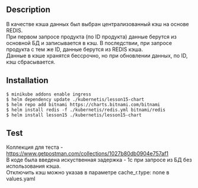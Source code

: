 ## Description
В качестве кэша данных был выбран централизованный кэш на основе REDIS.  
При первом запросе продукта (по ID продукта) данные берутся из основной БД и записывается в кэш. В последствии, при запросе продукта с тем же ID, данные берутся из REDIS кэша.  
Данные в кэше хранятся бессрочно, но при обновлении данных, по ID, кэш сбрасывается.


## Installation
`$ minikube addons enable ingress`  
`$ helm dependency update ./kubernetis/lesson15-chart`  
`$ helm repo add bitnami https://charts.bitnami.com/bitnami`  
`$ helm install redis -f ./kubernetis/redis.yml bitnami/redis`  
`$ helm install lesson15 ./kubernetis/lesson15-chart`

## Test
Коллекция для теста - https://www.getpostman.com/collections/1027b80db0904e757af1  
В коде была введена искуственная задержка - 1с при запросе из БД без использования кэша.  
Отключить кэш можно указав в параметре cache_r.type: none в values.yaml